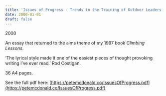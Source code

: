 ```yaml
---
title: 'Issues of Progress - Trends in the Training of Outdoor Leaders'
date: 2000-01-01
draft: false
---
```

2000

An essay that returned to the aims theme of my 1997 book *Climbing Lessons*.

‘The lyrical style made it one of the easiest pieces of thought provoking writing I’ve ever read.’ Rod Costigan.

36 A4 pages.

See the full pdf here: [https://petemcdonald.co/IssuesOfProgress.pdf](https://petemcdonald.co/IssuesOfProgress.pdf)
